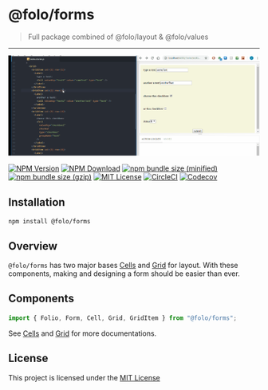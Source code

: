 # @folo/forms

> Full package combined of @folo/layout & @folo/values

<hr />
<!-- gif made by: https://github.com/NickeManarin/ScreenToGif/wiki/help  -->

![live example](https://raw.githubusercontent.com/jalal246/folo/master/packages/folo-forms/foloForms-demo.gif)

<!-- prettier-ignore-start -->
[![NPM Version](https://img.shields.io/npm/v/@folo/forms.svg)](https://www.npmjs.com/package/@folo/forms)
[![NPM Download](https://img.shields.io/npm/dt/@folo/forms.svg)](https://www.npmjs.com/package/@folo/forms)
[![npm bundle size (minified)](https://img.shields.io/bundlephobia/min/react.svg)](https://www.npmjs.com/package/@folo/forms)
[![npm bundle size (gzip)](https://img.shields.io/bundlephobia/minzip/react.svg)](https://www.npmjs.com/package/@folo/forms)
[![MIT License](https://img.shields.io/github/license/mashape/apistatus.svg)](https://github.com/jalal246/folo/blob/master/LICENSE)
[![CircleCI](https://circleci.com/gh/jalal246/folo/tree/master.svg?style=svg)](https://circleci.com/gh/jalal246/folo/tree/master)
[![Codecov](https://img.shields.io/codecov/c/github/jalal246/folo.svg)](https://codecov.io/gh/jalal246/folo)
<!-- prettier-ignore-end -->

## Installation

```
npm install @folo/forms
```

## Overview

`@folo/forms` has two major bases [Cells](https://github.com/jalal246/folo/tree/master/packages/folo-values) and [Grid](https://github.com/jalal246/folo/tree/master/packages/folo-layout) for layout. With these components, making and designing a form should be easier than ever.

## Components

```js
import { Folio, Form, Cell, Grid, GridItem } from "@folo/forms";
```

See [Cells](https://github.com/jalal246/folo/tree/master/packages/folo-values) and [Grid](https://github.com/jalal246/folo/tree/master/packages/folo-layout) for more documentations.

## License

This project is licensed under the [MIT License](https://github.com/jalal246/folo/blob/master/LICENSE)
